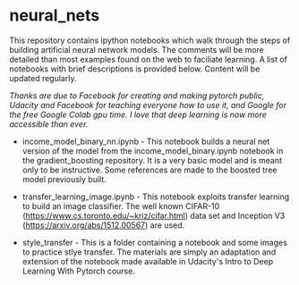 # neural_nets
This repository contains ipython notebooks which walk through the steps of building artificial neural network models.  The comments will be more detailed than most examples found on the web to faciliate learning.  A list of notebooks with brief descriptions is provided below.  Content will be updated regularly.

*Thanks are due to Facebook for creating and making pytorch public, Udacity and Facebook for teaching everyone how to use it, and Google for the free Google Colab gpu time.  I love that deep learning is now more accessible than ever.*

* income_model_binary_nn.ipynb - This notebook builds a neural net version of the model from the income_model_binary.ipynb notebook in the gradient_boosting repository.  It is a very basic model and is meant only to be instructive.  Some references are made to the boosted tree model previously built.

* transfer_learning_image.ipynb - This notebook exploits transfer learning to build an image classifier.  The well known CIFAR-10 (https://www.cs.toronto.edu/~kriz/cifar.html) data set and Inception V3 (https://arxiv.org/abs/1512.00567) are used.

* style_transfer - This is a folder containing a notebook and some images to practice stlye transfer.  The materials are simply an adaptation and extension of the notebook made available in Udacity's Intro to Deep Learning With Pytorch course.

